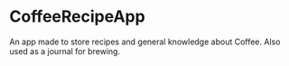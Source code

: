# CoffeeRecipeApp
An app made to store recipes and general knowledge about Coffee.
Also used as a journal for brewing.
